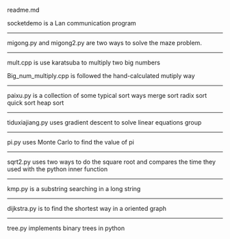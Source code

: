readme.md

socketdemo is a Lan communication program 

------------------------------------------------------------------
migong.py and migong2.py are two ways to solve the maze problem.

-------------------------------------------------------------------
mult.cpp is use karatsuba to multiply two big numbers

Big_num_multiply.cpp is followed the hand-calculated mutiply way


-------------------------------------------------------------------
paixu.py is a collection of some typical sort ways
	merge sort
	radix sort
	quick sort
	heap sort

------------------------------------------------------------------
tiduxiajiang.py uses gradient descent to solve linear equations group

--------------------------------------------------------------------
pi.py uses Monte Carlo to find the value of pi

---------------------------------------
sqrt2.py uses two ways to do the square root and compares the time they used with the python inner function

---------------------------------------
kmp.py is a substring searching in a long string

--------------------------------------------------------
dijkstra.py is to find the shortest  way in a oriented graph

-----------------------------------------------------------
tree.py implements binary trees in python
